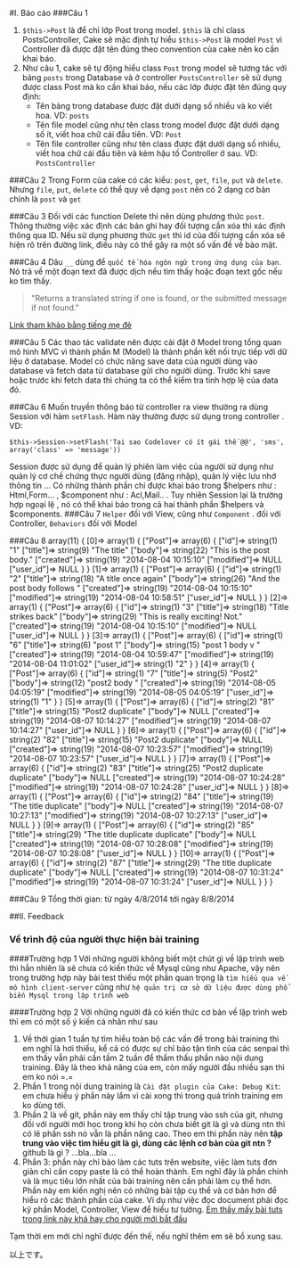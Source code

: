 #I. Báo cáo
###Câu 1
1. `$this->Post` là để chỉ lớp Post trong model. `$this` là chỉ class PostsController, Cake sẽ mặc định tự hiểu `$this->Post` là model `Post` vì Controller đã được đặt tên đúng theo convention của cake nên ko cần khai báo.
2. Như câu 1, cake sẽ tự động hiểu class `Post` trong model sẽ tương tác với bảng `posts` trong Database và ở controller `PostsController` sẽ sử dụng được class Post mà ko cần khai báo, nếu các lớp được đặt tên đúng quy định:
	* Tên bảng trong database được đặt dưới dạng số nhiều và ko viết hoa. VD: `posts`
	* Tên file model cũng như tên class trong model được đặt dưới dạng số ít, viết hoa chữ cái đầu tiên. VD: `Post`
	* Tên file controller cũng  như tên class được đặt dưới dạng số nhiều, viết hoa chữ cái đầu tiên và kèm hậu tố Controller ở sau. VD: `PostsController`
	
###Câu 2
Trong Form của cake có các kiểu: `post`, `get`, `file`, `put` và `delete`. Nhưng `file`, `put`, `delete` có thể quy về dạng `post` nên có 2 dạng cơ bản chính là `post` và `get` 

###Câu 3
Đối với các function Delete thì nên dùng phương thức `post`. Thông thường việc xác định các bản ghi hay đối tượng cần xóa thì xác định thông qua ID. Nếu sử dụng phương thức `get` thì id của đối tượng cần xóa sẽ hiện rõ trên đường link, điều này có thể gây ra một số vấn đề về bảo mật. 

###Câu 4
Dâu `__` dùng để `quốc tế hóa ngôn ngữ trong ứng dụng của bạn`. Nó trả về một đoạn text đã được dịch nếu tìm thấy hoặc đoạn text gốc nếu ko tìm thấy.  

> "Returns a translated string if one is found, or the submitted message if not found."

[Link tham khảo bằng tiếng mẹ đẻ](http://www.i-php.net/2010/02/ngon-ngu-trong-cakephp.html)


###Câu 5
Các thao tác validate nên được cài đặt ở Model trong tổng quan mô hình MVC vì thành phần M (Model) là thành phần kết nối  trực tiếp với dữ liệu ở database. Model có chức năng save data của người dùng vào database và fetch data từ database gửi cho người dùng. Trước khi save hoặc trước khi fetch data thì chúng ta có thể kiểm tra tính hợp lệ của data đó.

###Câu 6
Muốn truyền thông báo từ controller ra view thường ra dùng Session với hàm `setFlash`. Hàm này thường được sử dụng trong controller . VD:

	$this->Session->setFlash('Tại sao Codelover có ít gái thế @@', 'sms', array('class' => 'message'))

Session được sử dụng để quản lý phiên làm việc của người sử dụng như quản lý cơ chế chứng thực người dùng (đăng nhập), quản lý việc lưu nhớ thông tin ... Có những thành phần chỉ được khai báo trong $helpers như : Html,Form… , $component như : Acl,Mail.. . Tuy nhiên Session lại là trường hợp ngoại lệ , nó có thể khai báo trong cả hai thành phần $helpers và $components.
###Câu 7
`Helper` đối với View, cũng như `Component` . đối với Controller, `Behaviors` đối với Model


###Câu 8
	array(11) { [0]=> array(1) { ["Post"]=> array(6) { ["id"]=> string(1) "1" ["title"]=> string(9) "The title" ["body"]=> string(22) "This is the post body." ["created"]=> string(19) "2014-08-04 10:15:10" ["modified"]=> NULL ["user_id"]=> NULL } } [1]=> array(1) { ["Post"]=> array(6) { ["id"]=> string(1) "2" ["title"]=> string(18) "A title once again" ["body"]=> string(26) "And the post body follows " ["created"]=> string(19) "2014-08-04 10:15:10" ["modified"]=> string(19) "2014-08-04 10:58:51" ["user_id"]=> NULL } } [2]=> array(1) { ["Post"]=> array(6) { ["id"]=> string(1) "3" ["title"]=> string(18) "Title strikes back" ["body"]=> string(29) "This is really exciting! Not." ["created"]=> string(19) "2014-08-04 10:15:10" ["modified"]=> NULL ["user_id"]=> NULL } } [3]=> array(1) { ["Post"]=> array(6) { ["id"]=> string(1) "6" ["title"]=> string(6) "post 1" ["body"]=> string(15) "post 1 body v " ["created"]=> string(19) "2014-08-04 10:59:47" ["modified"]=> string(19) "2014-08-04 11:01:02" ["user_id"]=> string(1) "2" } } [4]=> array(1) { ["Post"]=> array(6) { ["id"]=> string(1) "7" ["title"]=> string(5) "Post2" ["body"]=> string(12) "post2 body " ["created"]=> string(19) "2014-08-05 04:05:19" ["modified"]=> string(19) "2014-08-05 04:05:19" ["user_id"]=> string(1) "1" } } [5]=> array(1) { ["Post"]=> array(6) { ["id"]=> string(2) "81" ["title"]=> string(15) "Post2 duplicate" ["body"]=> NULL ["created"]=> string(19) "2014-08-07 10:14:27" ["modified"]=> string(19) "2014-08-07 10:14:27" ["user_id"]=> NULL } } [6]=> array(1) { ["Post"]=> array(6) { ["id"]=> string(2) "82" ["title"]=> string(15) "Post2 duplicate" ["body"]=> NULL ["created"]=> string(19) "2014-08-07 10:23:57" ["modified"]=> string(19) "2014-08-07 10:23:57" ["user_id"]=> NULL } } [7]=> array(1) { ["Post"]=> array(6) { ["id"]=> string(2) "83" ["title"]=> string(25) "Post2 duplicate duplicate" ["body"]=> NULL ["created"]=> string(19) "2014-08-07 10:24:28" ["modified"]=> string(19) "2014-08-07 10:24:28" ["user_id"]=> NULL } } [8]=> array(1) { ["Post"]=> array(6) { ["id"]=> string(2) "84" ["title"]=> string(19) "The title duplicate" ["body"]=> NULL ["created"]=> string(19) "2014-08-07 10:27:13" ["modified"]=> string(19) "2014-08-07 10:27:13" ["user_id"]=> NULL } } [9]=> array(1) { ["Post"]=> array(6) { ["id"]=> string(2) "85" ["title"]=> string(29) "The title duplicate duplicate" ["body"]=> NULL ["created"]=> string(19) "2014-08-07 10:28:08" ["modified"]=> string(19) "2014-08-07 10:28:08" ["user_id"]=> NULL } } [10]=> array(1) { ["Post"]=> array(6) { ["id"]=> string(2) "87" ["title"]=> string(29) "The title duplicate duplicate" ["body"]=> NULL ["created"]=> string(19) "2014-08-07 10:31:24" ["modified"]=> string(19) "2014-08-07 10:31:24" ["user_id"]=> NULL } } }
	
###Câu 9
Tổng thời gian: từ ngày 4/8/2014 tới ngày 8/8/2014

##II. Feedback
### Về trình độ của người thực hiện bài training

####Trường hợp 1
Với những người không biết một chút gì về lập trình web thì hẳn nhiên là sẽ chưa có kiến thức về Mysql cũng như Apache, vậy nên trong trường hợp này bài test thiếu một phần quan trọng là `tìm hiểu qua về mô hình client-server` cũng như `hệ quản trị cơ sở dữ liệu được dùng phổ biến Mysql trong lập trình web`

####Trường hợp 2 
Với những người đã có kiến thức cơ bản về lập trình web thì em có một số ý kiến cá nhân như sau

1. Về thời gian 1 tuần tự tìm hiểu toàn bộ các vấn đề trong bài training thì em nghĩ là hơi thiếu, kể cả có được sự chỉ bảo tận tình của các senpai thì em thấy vẫn phải cần tầm 2 tuần để thẩm thấu phần nào nội dung training. Đây là theo khả năng của em, còn mấy người đầu nhiều sạn thì em ko nói =.=
2. Phần 1 trong nội dung training là `Cài đặt plugin của Cake: Debug Kit`: em chưa hiểu ý phần này lắm vì cài xong thì trong quá trình training em ko dùng tới.
3. Phần 2 là về git, phần này em thấy chỉ tập trung vào ssh của git, nhưng đối với người mới học trong khi họ còn chưa biết git là gì và dùng ntn thì có lẽ phần ssh nó vẫn là phần nâng cao. Theo em thì phần này nên **tập trung vào việc tìm hiểu git là gì, dùng các lệnh cơ bản của git ntn ?** github là gì ? ...bla...bla ...
4. Phần 3: phần này chỉ bảo làm các tuts trên website, việc làm tuts đơn giản chỉ cần copy paste là có thể hoàn thành. Em nghĩ đây là phần chính và là mục tiêu lớn nhất của bài training nên cần phải làm cụ thể hơn. Phần này em kiến nghị nên có những bài tập cụ thể và cơ bản hơn để hiểu rõ các thành phần của cake. Ví dụ như việc đọc document phải đọc kỹ phần Model, Controller, View để hiểu tư tưởng. 
[Em thấy mấy bài tuts trong link này khá hay cho người mới bắt đầu](http://www.qhonline.info/chuyen-muc/9-cakephp-framework.html)

Tạm thời em mới chỉ nghĩ được đến thế, nếu nghĩ thêm em sẽ bổ xung sau.

以上です。

